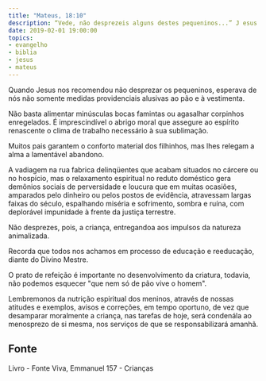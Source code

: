 ```yaml
---
title: "Mateus, 18:10"
description: “Vede, não desprezeis alguns destes pequeninos...” J esus
date: 2019-02-01 19:00:00
topics: 
- evangelho
- biblia
- jesus
- mateus
---
```


Quando Jesus nos recomendou não desprezar os pequeninos, esperava de
nós não somente medidas providenciais alusivas ao pão e à vestimenta.

Não basta alimentar minúsculas bocas famintas ou agasalhar corpinhos
enregelados. É imprescindível o abrigo moral que assegure ao espírito renascente o
clima de trabalho necessário à sua sublimação.

Muitos pais garantem o conforto material dos filhinhos, mas lhes relegam a
alma a lamentável abandono.

A vadiagem na rua fabrica delinqüentes que acabam situados no cárcere ou
no hospício, mas o relaxamento espiritual no reduto doméstico gera demônios
sociais de perversidade e loucura que em muitas ocasiões, amparados pelo dinheiro
ou pelos postos de evidência, atravessam largas faixas do século, espalhando miséria
e sofrimento, sombra e ruína, com deplorável impunidade à frente da justiça
terrestre.

Não desprezes, pois, a criança, entregando­a aos impulsos da natureza
animalizada.

Recorda que todos nos achamos em processo de educação e reeducação,
diante do Divino Mestre.

O prato de refeição é importante no desenvolvimento da criatura, todavia,
não podemos esquecer "que nem só de pão vive o homem".

Lembremo­nos da nutrição espiritual dos meninos, através de nossas
atitudes e exemplos, avisos e correções, em tempo oportuno, de vez que desamparar
moralmente a criança, nas tarefas de hoje, será condená­la ao menosprezo de si
mesma, nos serviços de que se responsabilizará amanhã.


## Fonte
Livro - Fonte Viva, Emmanuel
157 - Crianças
